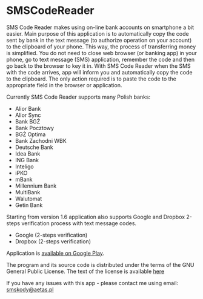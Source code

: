 SMSCodeReader
=============

SMS Code Reader makes using on-line bank accounts on smartphone a bit easier. Main purpose of this application is to automatically copy the code sent by bank in the text message (to authorize operation on your account) to the clipboard of your phone. This way, the process of transferring money is simplified. You do not need to close web browser (or banking app) in your phone, go to text message (SMS) application, remember the code and then go back to the browser to key it in.
With SMS Code Reader when the SMS with the code arrives, app will inform you and automatically copy the code to the clipboard. The only action required is to paste the code to the appropriate field in the browser or application.

Currently SMS Code Reader supports many Polish banks:
* Alior Bank
* Alior Sync
* Bank BGŻ
* Bank Pocztowy
* BGŻ Optima
* Bank Zachodni WBK
* Deutsche Bank
* Idea Bank
* ING Bank
* Inteligo
* iPKO
* mBank
* Millennium Bank
* MultiBank
* Walutomat
* Getin Bank

Starting from version 1.6 application also supports Google and Dropbox 2-steps verification process with text message codes.

* Google (2-steps verification)
* Dropbox (2-steps verification)

Application is [available on Google Play](https://play.google.com/store/apps/details?id=pl.aetas.android.smscode).

The program and its source code is distributed under the terms of the GNU General Public License.
The text of the license is available [here](http://opensource.org/licenses/GPL-3.0)

If you have any issues with this app - please contact me using email: smskody@aetas.pl
